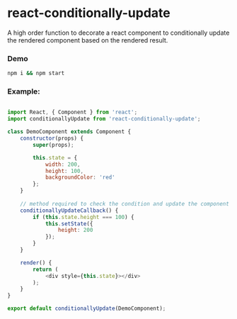 # react-conditionally-update

A high order function to decorate a react component to conditionally update the rendered component based on the rendered result.

### Demo

```sh
npm i && npm start
```

### Example:

```js

import React, { Component } from 'react';
import conditionallyUpdate from 'react-conditionally-update';

class DemoComponent extends Component {
    constructor(props) {
        super(props);

        this.state = {
            width: 200,
            height: 100,
            backgroundColor: 'red'
        };
    }
    
    // method required to check the condition and update the component with setState
    conditionallyUpdateCallback() {
        if (this.state.height === 100) {
            this.setState({
                height: 200
            });
        }
    }

    render() {
        return (
            <div style={this.state}></div>
        );
    }
}

export default conditionallyUpdate(DemoComponent);

```
